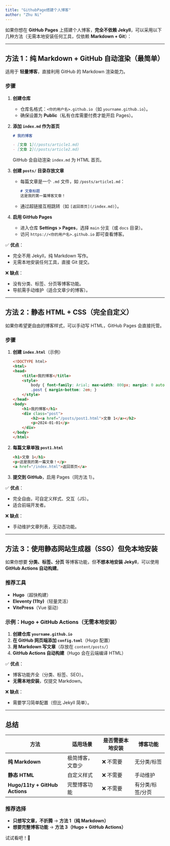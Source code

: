 ```yaml
---
title: "GithubPage搭建个人博客"
author: "Zhu Ni"
---
```


如果你想在 **GitHub Pages** 上搭建个人博客，**完全不依赖 Jekyll**，可以采用以下几种方法（无需本地安装任何工具，仅依赖 **Markdown + Git**）：  

---

## **方法 1：纯 Markdown + GitHub 自动渲染**（最简单）
适用于 **轻量博客**，直接利用 GitHub 的 Markdown 渲染能力。  

### **步骤**
1. **创建仓库**  
   - 仓库名格式：`<你的用户名>.github.io`（如 `yourname.github.io`）。  
   - 确保设置为 **Public**（私有仓库需要付费才能开启 Pages）。  

2. **添加 `index.md` 作为首页**  
   ```markdown
   # 我的博客

   - [文章 1](/posts/article1.md)
   - [文章 2](/posts/article2.md)
   ```
   GitHub 会自动渲染 `index.md` 为 HTML 首页。

3. **创建 `posts/` 目录存放文章**  
   - 每篇文章是一个 `.md` 文件，如 `/posts/article1.md`：
     ```markdown
     # 文章标题
     这是我的第一篇博客文章！
     ```
   - 通过超链接互相跳转（如 `[返回首页](/index.md)`）。

4. **启用 GitHub Pages**  
   - 进入仓库 **Settings > Pages**，选择 `main` 分支（或 `docs` 目录）。  
   - 访问 `https://<你的用户名>.github.io` 即可查看博客。

✅ **优点**：  
- 完全不用 Jekyll，纯 Markdown 写作。  
- 无需本地安装任何工具，直接 Git 提交。  

❌ **缺点**：  
- 没有分类、标签、分页等博客功能。  
- 导航需手动维护（适合文章少的博客）。  

---

## **方法 2：静态 HTML + CSS（完全自定义）**
如果你希望更自由的博客样式，可以手动写 HTML，GitHub Pages 会直接托管。  

### **步骤**
1. **创建 `index.html`**（示例）  
   ```html
   <!DOCTYPE html>
   <html>
   <head>
       <title>我的博客</title>
       <style>
           body { font-family: Arial; max-width: 800px; margin: 0 auto; }
           .post { margin-bottom: 2em; }
       </style>
   </head>
   <body>
       <h1>我的博客</h1>
       <div class="post">
           <h2><a href="/posts/post1.html">文章 1</a></h2>
           <p>2024-01-01</p>
       </div>
   </body>
   </html>
   ```
2. **每篇文章单独 `post1.html`**  
   ```html
   <h1>文章 1</h1>
   <p>这是我的第一篇文章！</p>
   <a href="/index.html">返回首页</a>
   ```
3. **提交到 GitHub**，启用 Pages（同方法 1）。  

✅ **优点**：  
- 完全自由，可自定义样式、交互（JS）。  
- 适合前端开发者。  

❌ **缺点**：  
- 手动维护文章列表，无动态功能。  

---

## **方法 3：使用静态网站生成器（SSG）但免本地安装**
如果你想要 **分类、标签、分页** 等博客功能，但**不想本地安装 Jekyll**，可以使用 **GitHub Actions 自动构建**。  

### **推荐工具**
- **Hugo**（超快构建）  
- **Eleventy (11ty)**（轻量灵活）  
- **VitePress**（Vue 驱动）  

### **示例：Hugo + GitHub Actions（无需本地安装）**
1. **创建仓库 `yourname.github.io`**  
2. **在 GitHub 网页端添加 `config.toml`**（Hugo 配置）  
3. **用 Markdown 写文章**（存放在 `content/posts/`）  
4. **GitHub Actions 自动构建**（Hugo 会在云端编译 HTML）  

✅ **优点**：  
- 博客功能齐全（分类、标签、SEO）。  
- **无需本地安装**，仅提交 Markdown。  

❌ **缺点**：  
- 需要学习简单配置（但比 Jekyll 简单）。  

---

## **总结**
| 方法 | 适用场景 | 是否需要本地安装 | 博客功能 |
|------|---------|----------------|----------|
| **纯 Markdown** | 极简博客，文章少 | ❌ 不需要 | 无分类/标签 |
| **静态 HTML** | 自定义样式 | ❌ 不需要 | 手动维护 |
| **Hugo/11ty + GitHub Actions** | 完整博客功能 | ❌ 不需要 | 有分类/标签/分页 |

### **推荐选择**
- **只想写文章，不折腾** → **方法 1（纯 Markdown）**  
- **想要完整博客功能** → **方法 3（Hugo + GitHub Actions）**  

试试看吧！🚀